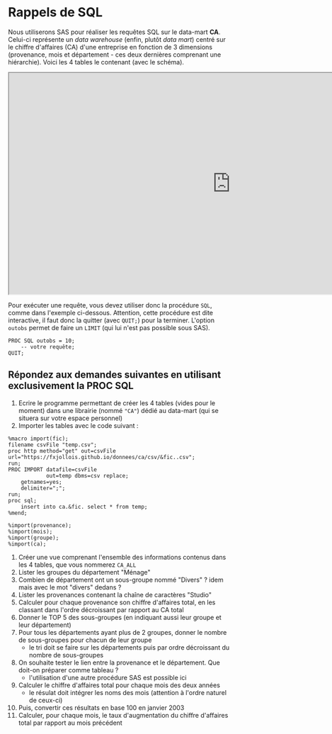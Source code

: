 # Rappels de SQL

Nous utiliserons SAS pour réaliser les requêtes SQL sur le data-mart **CA**. Celui-ci représente un *data warehouse* (enfin, plutôt *data mart*) centré sur le chiffre d'affaires (CA) d'une entreprise en fonction de 3 dimensions (provenance, mois et département - ces deux dernières comprenant une hiérarchie). Voici les 4 tables le contenant (avec le schéma).

<iframe width="1000" height = "500" src='https://dbdiagram.io/embed/618e4ed202cf5d186b53080c'> </iframe>

Pour exécuter une requête, vous devez utiliser donc la procédure `SQL`, comme dans l'exemple ci-dessous. Attention, cette procédure est dite interactive, il faut donc la quitter (avec `QUIT;`) pour la terminer. L'option `outobs` permet de faire un `LIMIT` (qui lui n'est pas possible sous SAS).

```{sas}
PROC SQL outobs = 10;
	-- votre requête;
QUIT;
```

## Répondez aux demandes suivantes en utilisant exclusivement la PROC SQL

1. Ecrire le programme permettant de créer les 4 tables (vides pour le moment) dans une librairie (nommé `"CA"`) dédié au data-mart (qui se situera sur votre espace personnel)
1. Importer les tables avec le code suivant :

```
%macro import(fic);
filename csvFile "temp.csv";
proc http method="get" out=csvFile url="https://fxjollois.github.io/donnees/ca/csv/&fic..csv";
run;
PROC IMPORT datafile=csvFile 
			out=temp dbms=csv replace;
	getnames=yes;
	delimiter=";";
run;
proc sql;
	insert into ca.&fic. select * from temp;
%mend;

%import(provenance);
%import(mois);
%import(groupe);
%import(ca);
```

1. Créer une vue comprenant l'ensemble des informations contenus dans les 4 tables, que vous nommerez `CA_ALL`
1. Lister les groupes du département "Ménage"
1. Combien de département ont un sous-groupe nommé "Divers" ? idem mais avec le mot "divers" dedans ?
1. Lister les provenances contenant la chaîne de caractères "Studio"
1. Calculer pour chaque provenance son chiffre d'affaires total, en les classant dans l'ordre décroissant par rapport au CA total
1. Donner le TOP 5 des sous-groupes (en indiquant aussi leur groupe et leur département)
1. Pour tous les départements ayant plus de 2 groupes, donner le nombre de sous-groupes pour chacun de leur groupe
    - le tri doit se faire sur les départements puis par ordre décroissant du nombre de sous-groupes
1. On souhaite tester le lien entre la provenance et le département. Que doit-on préparer comme tableau ?
    - l'utilisation d'une autre procédure SAS est possible ici
1. Calculer le chiffre d'affaires total pour chaque mois des deux années
    - le résulat doit intégrer les noms des mois (attention à l'ordre naturel de ceux-ci)
1. Puis, convertir ces résultats en base 100 en janvier 2003
1. Calculer, pour chaque mois, le taux d'augmentation du chiffre d'affaires total par rapport au mois précédent


